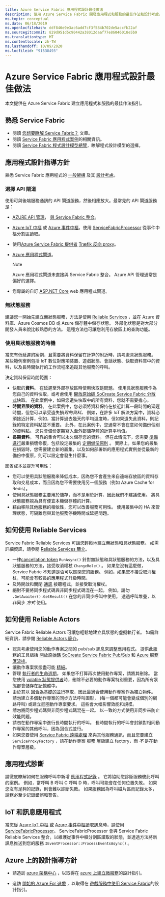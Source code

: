 ```yaml
---
title: Azure Service Fabric 應用程式設計最佳做法
description: 使用 Azure Service Fabric 開發應用程式和服務的最佳作法和設計考慮。
ms.topic: conceptual
ms.date: 06/18/2019
ms.openlocfilehash: ddf846e9e3ac6add7cf3f584b702de5accfb22af
ms.sourcegitcommit: 829d951d5c90442a38012daaf77e86046018e5b9
ms.translationtype: MT
ms.contentlocale: zh-TW
ms.lasthandoff: 10/09/2020
ms.locfileid: "91538493"
---
```

# <a name="azure-service-fabric-application-design-best-practices"></a>Azure Service Fabric 應用程式設計最佳做法

本文提供在 Azure Service Fabric 建立應用程式和服務的最佳作法指引。
 
## <a name="get-familiar-with-service-fabric"></a>熟悉 Service Fabric
* 閱讀 [您想要瞭解 Service Fabric？](service-fabric-content-roadmap.md) 文章。
* 閱讀 [Service Fabric 應用程式案例](service-fabric-application-scenarios.md)的相關資訊。
* 閱讀 [Service Fabric 程式設計模型總覽](service-fabric-choose-framework.md)，瞭解程式設計模型的選擇。



## <a name="application-design-guidance"></a>應用程式設計指導方針
熟悉 Service Fabric 應用程式的 [一般架構](/azure/architecture/reference-architectures/microservices/service-fabric) 及其 [設計考慮](/azure/architecture/reference-architectures/microservices/service-fabric#design-considerations)。

### <a name="choose-an-api-gateway"></a>選擇 API 閘道
使用可與後端服務通訊的 API 閘道服務，然後相應放大。最常見的 API 閘道服務是：

- [AZURE API 管理](./service-fabric-api-management-overview.md)， [與 Service Fabric 整合](./service-fabric-tutorial-deploy-api-management.md)。
- [Azure IoT 中樞](../iot-hub/index.yml) 或 [Azure 事件中樞](../event-hubs/index.yml)，使用 [ServiceFabricProcessor](https://github.com/Azure/azure-sdk-for-net/tree/master/sdk/eventhub/Microsoft.Azure.EventHubs.ServiceFabricProcessor) 從事件中樞分割區讀取。
- 使用[Azure Service Fabric 提供者](https://docs.traefik.io/v1.6/configuration/backends/servicefabric/) [Træfik 反向 proxy](https://techcommunity.microsoft.com/t5/azure-service-fabric/bg-p/Service-Fabric)。
- [Azure 應用程式閘道](../application-gateway/index.yml)。

   > [!NOTE] 
   > Azure 應用程式閘道未直接與 Service Fabric 整合。 Azure API 管理通常是偏好的選擇。
- 您專屬的自訂 [ASP.NET Core](./service-fabric-reliable-services-communication-aspnetcore.md) web 應用程式閘道。

### <a name="stateless-services"></a>無狀態服務
建議您一開始先建立無狀態服務，方法是使用 [Reliable Services](./service-fabric-reliable-services-introduction.md) ，並在 Azure 資料庫、Azure Cosmos DB 或 Azure 儲存體中儲存狀態。 外部化狀態是對大部分開發人員來說比較熟悉的方法。 這種方法也可讓您利用存放區上的查詢功能。  

### <a name="when-to-use-stateful-services"></a>使用具狀態服務的時機
當您有低延遲的案例，且需要將資料保留在計算的附近時，請考慮具狀態服務。 某些範例案例包括 IoT 數位對應項裝置、遊戲狀態、會話狀態、快取資料庫中的資料，以及長時間執行的工作流程來追蹤其他服務的呼叫。

決定資料保留時間範圍：

- 快取的**資料**。 在延遲至外部存放區時使用快取是問題。 使用具狀態服務作為您自己的資料快取，或考慮使用 [開放原始碼 SoCreate Service Fabric 分散式](https://github.com/SoCreate/service-fabric-distributed-cache)快取。 在此案例中，如果您遺失快取中的所有資料，您就不需要擔心。
- **時間界限的資料**。 在此案例中，您必須將資料保持在接近計算一段時間的延遲時間，但您可以承受遺失損*毀的資料。* 例如，在許多 IoT 解決方案中，資料必須接近計算，例如，當計算過去幾天的平均溫度時，但如果遺失此資料，則記錄的特定資料點並不重要。 此外，在此案例中，您通常不會在意如何備份個別的資料點。 您只會備份定期寫入至外部儲存體的計算平均值。  
- **長期資料**。 可靠的集合可以永久儲存您的資料。 但在此情況下，您需要 [準備進行](./service-fabric-disaster-recovery.md)嚴重損壞修復，包括設定叢集的 [定期備份原則](./service-fabric-backuprestoreservice-configure-periodic-backup.md) 。 實際上，如果您的叢集在損毀時，您需要建立新的叢集，以及如何部署新的應用程式實例並從最新的備份中復原，則可以設定會發生什麼事。

節省成本並提升可用性：
- 您可以使用具狀態服務來降低成本，因為您不會產生來自遠端存放區的資料存取和交易成本，而且因為您不需要使用另一個服務（例如 Azure Cache for Redis）。
- 使用具狀態服務主要用於儲存，而不是用於計算，因此我們不建議使用。 將具狀態服務視為具有便宜本機儲存體的計算。
- 藉由移除其他服務的相依性，您可以改善服務可用性。 使用叢集中的 HA 來管理狀態，可隔離您與其他服務停機時間或延遲問題。

## <a name="how-to-work-with-reliable-services"></a>如何使用 Reliable Services
Service Fabric Reliable Services 可讓您輕鬆地建立無狀態和具狀態服務。 如需詳細資訊，請參閱 [Reliable Services 簡介](./service-fabric-reliable-services-introduction.md)。
- 一律[cancellation token](./service-fabric-reliable-services-lifecycle.md#stateful-service-primary-swaps) `RunAsync()` 針對無狀態和具狀態服務的方法，以及具狀態服務的方法，接受取消權杖 `ChangeRole()` 。 如果您沒有這麼做，Service Fabric 不知道是否可以關閉您的服務。 例如，如果您不接受取消權杖，可能會有較長的應用程式升級時間。
-    及時開啟和關閉 [通訊](./service-fabric-reliable-services-communication.md) 接聽程式，並接受取消權杖。
-    絕對不要將同步程式碼與非同步程式碼混在一起。 例如，請勿 `.GetAwaiter().GetResult()` 在您的非同步呼叫中使用。 透過呼叫堆疊，以非同步 *方式* 使用。

## <a name="how-to-work-with-reliable-actors"></a>如何使用 Reliable Actors
Service Fabric Reliable Actors 可讓您輕鬆地建立具狀態的虛擬執行者。 如需詳細資訊，請參閱 [Reliable Actors 簡介](./service-fabric-reliable-actors-introduction.md)。

- 認真考慮使用您的動作專案之間的 pub/sub 訊息來調整應用程式。 提供此服務的工具組括 [開放原始碼 SoCreate Service Fabric Pub/Sub](https://service-fabric-pub-sub.socreate.it/) 和 [Azure 服務匯流排](/azure/service-bus/)。
- 讓動作專案狀態盡可能 [精細](./service-fabric-reliable-actors-state-management.md#best-practices)。
- 管理 [執行者的生命週期](./service-fabric-reliable-actors-state-management.md#best-practices)。 如果您不打算再次使用動作專案，請將其刪除。 當您使用 [volatile 狀態提供者](./service-fabric-reliable-actors-state-management.md#state-persistence-and-replication)時，刪除不必要的動作專案特別重要，因為所有狀態都會儲存在記憶體中。
- 由於其以 [回合為基礎的並行](./service-fabric-reliable-actors-introduction.md#concurrency)存取，因此最適合使用動作專案作為獨立物件。 請勿建立多個動作專案的同步方法呼叫圖形， (每一個都可能會變成個別的網路呼叫) 或建立迴圈動作專案要求。 這些會大幅影響效能和規模。
- 請勿將同步程式碼與非同步程式碼混在一起。 以一致的方式使用非同步來防止效能問題。
- 請勿在動作專案中進行長時間執行的呼叫。 長時間執行的呼叫會封鎖對相同動作專案的其他呼叫，因為回合式並行。
- 如果您要使用 [Service Fabric 遠端處理](./service-fabric-reliable-services-communication-remoting.md) 來與其他服務通訊，而且您要建立 `ServiceProxyFactory` ，請在動作專案 [服務](./service-fabric-reliable-actors-using.md) 層級建立 factory，而 *不* 是在動作專案層級。


## <a name="application-diagnostics"></a>應用程式診斷
請徹底瞭解如何在服務呼叫中新增 [應用程式記錄](./service-fabric-diagnostics-event-generation-app.md) 。 它將協助您診斷服務彼此呼叫的案例。 例如，當呼叫 B 呼叫 C 呼叫 D 時，呼叫可能會在任何位置失敗。 如果您沒有足夠的記錄，則會難以診斷失敗。 如果服務因為呼叫磁片區而記錄太多，請務必至少記錄錯誤和警告。

## <a name="iot-and-messaging-applications"></a>IoT 和訊息應用程式
當您從 [Azure IoT 中樞](../iot-hub/index.yml) 或 [Azure 事件中樞](../event-hubs/index.yml)讀取訊息時，請使用  [ServiceFabricProcessor](https://github.com/Azure/azure-event-hubs/tree/master/samples/DotNet/Microsoft.Azure.EventHubs/ServiceFabricProcessor)。 ServiceFabricProcessor 會與 Service Fabric Reliable Services 整合，以維護從事件中樞分割區讀取的狀態，並透過方法將新訊息推送到您的服務 `IEventProcessor::ProcessEventsAsync()` 。


## <a name="design-guidance-on-azure"></a>Azure 上的設計指導方針
* 請造訪 [azure 架構中心](/azure/architecture/microservices/) ，以取得在 [azure 上建立微服務](/azure/architecture/microservices/)的設計指引。

* 造訪 [開始的 Azure For 遊戲](/gaming/azure/) ，以取得在 [遊戲服務中使用 Service Fabric](/gaming/azure/reference-architectures/multiplayer-synchronous-sf)的設計指引。

